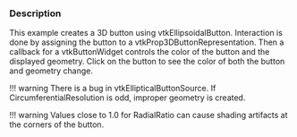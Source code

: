 ### Description
This example creates a 3D button using vtkEllipsoidalButton. Interaction is done by assigning the button to a vtkProp3DButtonRepresentation. Then a callback for a vtkButtonWidget controls the color of the button and the displayed geometry. Click on the button to see the color of both the button and geometry change.

!!! warning
    There is a bug in vtkEllipticalButtonSource. If CircumferentialResolution is odd, improper geometry is created.

!!! warning
    Values close to 1.0 for RadialRatio can cause shading artifacts at the corners of the button.



